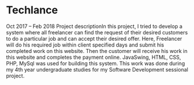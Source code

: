 # Techlance
Oct 2017 – Feb 2018  Project descriptionIn this project, I tried to develop a system where all freelancer can find the request of their desired customers to do a particular job and can accept their desired offer. Here, Freelancer will do his required job within client specified days and submit his completed work on this website. Then the customer will receive his work in this website and completes the payment online. JavaSwing, HTML, CSS, PHP, MySql was used for building this system. This work was done during my 4th year undergraduate studies for my Software Development sessional project.
